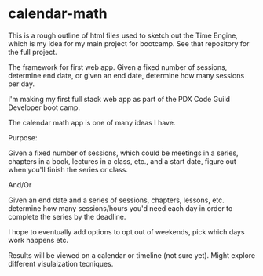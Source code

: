 calendar-math
=============

This is a rough outline of html files used to sketch out the Time Engine, which is my idea for my main project for bootcamp. See that repository for the full project. 


The framework for first web app. Given a fixed number of sessions, determine end date, or given an end date, determine how many sessions per day.

I'm making my first full stack web app as part of the PDX Code Guild Developer boot camp. 

The calendar math app is one of many ideas I have. 

Purpose:

Given a fixed number of sessions, which could be meetings in a series, chapters in a book, lectures in a class, etc., and a start date, figure out when you'll finish the series or class. 

And/Or

Given an end date and a series of sessions, chapters, lessons, etc. determine how many sessions/hours you'd need each day in order to complete the series by the deadline. 

I hope to eventually add options to opt out of weekends, pick which days work happens etc.

Results will be viewed on a calendar or timeline (not sure yet). Might explore different visulaization tecniques. 
